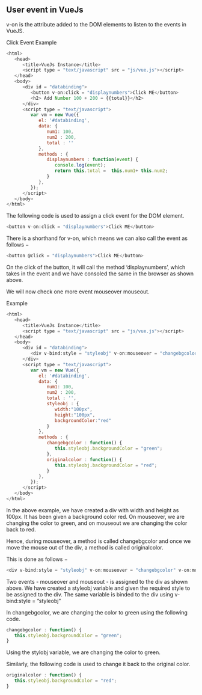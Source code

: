 ## User event in VueJs ##

v-on is the attribute added to the DOM elements to listen to the events in VueJS.

Click Event
Example
```js
<html>
   <head>
      <title>VueJs Instance</title>
      <script type = "text/javascript" src = "js/vue.js"></script>
   </head>
   <body>
      <div id = "databinding">
         <button v-on:click = "displaynumbers">Click ME</button>
         <h2> Add Number 100 + 200 = {{total}}</h2>
      </div>
      <script type = "text/javascript">
         var vm = new Vue({
            el: '#databinding',
            data: {
               num1: 100,
               num2 : 200,
               total : ''
            },
            methods : {
               displaynumbers : function(event) {
                  console.log(event);
                  return this.total =  this.num1+ this.num2;
               }
            },
         });
      </script>
   </body>
</html>
```

The following code is used to assign a click event for the DOM element.
```js
<button v-on:click = "displaynumbers">Click ME</button>
```
There is a shorthand for v-on, which means we can also call the event as follows −

```js
<button @click = "displaynumbers">Click ME</button>
```

On the click of the button, it will call the method ‘displaynumbers’, which takes in the event and we have consoled the same in the browser as shown above.

We will now check one more event mouseover mouseout.

Example
```js
<html>
   <head>
      <title>VueJs Instance</title>
      <script type = "text/javascript" src = "js/vue.js"></script>
   </head>
   <body>
      <div id = "databinding">
         <div v-bind:style = "styleobj" v-on:mouseover = "changebgcolor" v-on:mouseout = "originalcolor"></div>
      </div>
      <script type = "text/javascript">
         var vm = new Vue({
            el: '#databinding',
            data: {
               num1: 100,
               num2 : 200,
               total : '',
               styleobj : {
                  width:"100px",
                  height:"100px",
                  backgroundColor:"red"
               }
            },
            methods : {
               changebgcolor : function() {
                  this.styleobj.backgroundColor = "green";
               },
               originalcolor : function() {
                  this.styleobj.backgroundColor = "red";
               }
            },
         });
      </script>
   </body>
</html>
```
In the above example, we have created a div with width and height as 100px. It has been given a background color red. On mouseover, we are changing the color to green, and on mouseout we are changing the color back to red.

Hence, during mouseover, a method is called changebgcolor and once we move the mouse out of the div, a method is called originalcolor.

This is done as follows −
```js
<div v-bind:style = "styleobj" v-on:mouseover = "changebgcolor" v-on:mouseout = "originalcolor"></div>
```

Two events - mouseover and mouseout - is assigned to the div as shown above. We have created a styleobj variable and given the required style to be assigned to the div. The same variable is binded to the div using v-bind:style = ”styleobj”

In changebgcolor, we are changing the color to green using the following code.
```js
changebgcolor : function() {
   this.styleobj.backgroundColor = "green";
}
```
Using the stylobj variable, we are changing the color to green.

Similarly, the following code is used to change it back to the original color.
```js
originalcolor : function() {
   this.styleobj.backgroundColor = "red";
}
```